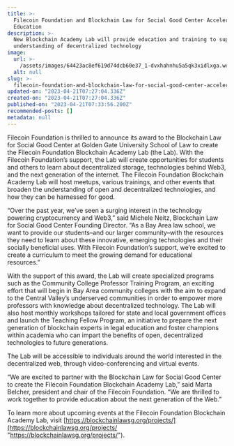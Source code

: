 ```yaml
---
title: >-
  Filecoin Foundation and Blockchain Law for Social Good Center Accelerate Web3
  Education
description: >-
  New Blockchain Academy Lab will provide education and training to support
  understanding of decentralized technology
image:
  url: >-
    /assets/images/64423ac8ef619d74dcb60e37_1-dvxhahnhu5a5qk3xidlxga.webp
  alt: null
slug: >-
  filecoin-foundation-and-blockchain-law-for-social-good-center-accelerate-web3-education-1
updated-on: "2023-04-21T07:27:04.336Z"
created-on: "2023-04-21T07:27:04.336Z"
published-on: "2023-04-21T07:33:56.200Z"
recommended-posts: []
metadata: null
---
```


Filecoin Foundation is thrilled to announce its award to the Blockchain Law for Social Good Center at Golden Gate University School of Law to create the Filecoin Foundation Blockchain Academy Lab (the Lab). With the Filecoin Foundation’s support, the Lab will create opportunities for students and others to learn about decentralized storage, technologies behind Web3, and the next generation of the internet. The Filecoin Foundation Blockchain Academy Lab will host meetups, various trainings, and other events that broaden the understanding of open and decentralized technologies, and how they can be harnessed for good.

“Over the past year, we’ve seen a surging interest in the technology powering cryptocurrency and Web3,” said Michele Neitz, Blockchain Law for Social Good Center Founding Director. “As a Bay Area law school, we want to provide our students–and our larger community–with the resources they need to learn about these innovative, emerging technologies and their socially beneficial uses. With Filecoin Foundation’s support, we’re excited to create a curriculum to meet the growing demand for educational resources.”

With the support of this award, the Lab will create specialized programs such as the Community College Professor Training Program, an exciting effort that will begin in Bay Area community colleges with the aim to expand to the Central Valley’s underserved communities in order to empower more professors with knowledge about decentralized technology. The Lab will also host monthly workshops tailored for state and local government offices and launch the Teaching Fellow Program, an initiative to prepare the next generation of blockchain experts in legal education and foster champions within academia who can impart the benefits of open, decentralized technologies to future generations.

The Lab will be accessible to individuals around the world interested in the decentralized web, through video-conferencing and virtual events.

“We are excited to partner with the Blockchain Law for Social Good Center to create the Filecoin Foundation Blockchain Academy Lab,” said Marta Belcher, president and chair of the Filecoin Foundation. “We are thrilled to work together to provide education about the next generation of the Web.”

To learn more about upcoming events at the Filecoin Foundation Blockchain Academy Lab, visit [https://blockchainlawsg.org/projects/](https://blockchainlawsg.org/projects/ "https://blockchainlawsg.org/projects/").
